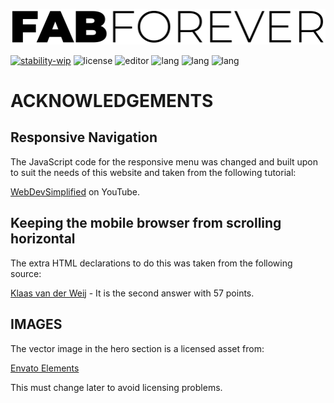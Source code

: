 ![FAB FOREVER](https://github.com/RebellionWebdesign/fab-forever/blob/main/img/fab-forever-logo.svg)  

[![stability-wip](https://img.shields.io/badge/STABILITY-WIP-red.svg)](https://github.com/mkenney/software-guides/blob/master/STABILITY-BADGES.md#work-in-progress) ![license](https://img.shields.io/badge/GPL-CC--BY--NC--SA-green.svg) ![editor](https://img.shields.io/badge/VSCODE-blue.svg) ![lang](https://img.shields.io/badge/CSS3-blue.svg) ![lang](https://img.shields.io/badge/HTML5-orange.svg) ![lang](https://img.shields.io/badge/JS-yellow.svg)






# ACKNOWLEDGEMENTS

## Responsive Navigation  
The JavaScript code for the responsive menu was changed and built upon to suit the needs of this website and taken from the following tutorial:

[WebDevSimplified](https://www.youtube.com/watch?v=At4B7A4GOPg) on YouTube.

## Keeping the mobile browser from scrolling horizontal
The extra HTML declarations to do this was taken from the following source:

[Klaas van der Weij](https://stackoverflow.com/questions/4192277/disable-horizontal-scroll-on-mobile-web) - It is the second answer with 57 points.

## IMAGES
The vector image in the hero section is a licensed asset from:

[Envato Elements](https://elements.envato.com/de/isometric-3d-printer-vector-illustration-C74XDF5)

This must change later to avoid licensing problems.


